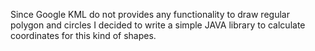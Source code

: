 Since Google KML do not provides any functionality to draw regular polygon and circles I decided to write a simple JAVA library to calculate coordinates for this kind of shapes.
